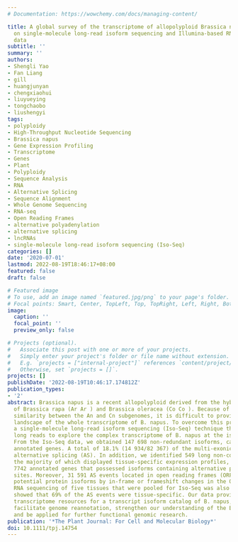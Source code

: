 ```yaml
---
# Documentation: https://wowchemy.com/docs/managing-content/

title: A global survey of the transcriptome of allopolyploid Brassica napus based
  on single-molecule long-read isoform sequencing and Illumina-based RNA sequencing
  data
subtitle: ''
summary: ''
authors:
- Shengli Yao
- Fan Liang
- gill
- huangjunyan
- chengxiaohui
- liuyueying
- tongchaobo
- liushengyi
tags:
- polyploidy
- High-Throughput Nucleotide Sequencing
- Brassica napus
- Gene Expression Profiling
- Transcriptome
- Genes
- Plant
- Polyploidy
- Sequence Analysis
- RNA
- Alternative Splicing
- Sequence Alignment
- Whole Genome Sequencing
- RNA-seq
- Open Reading Frames
- alternative polyadenylation
- alternative splicing
- lncRNAs
- single-molecule long-read isoform sequencing (Iso-Seq)
categories: []
date: '2020-07-01'
lastmod: 2022-08-19T18:46:17+08:00
featured: false
draft: false

# Featured image
# To use, add an image named `featured.jpg/png` to your page's folder.
# Focal points: Smart, Center, TopLeft, Top, TopRight, Left, Right, BottomLeft, Bottom, BottomRight.
image:
  caption: ''
  focal_point: ''
  preview_only: false

# Projects (optional).
#   Associate this post with one or more of your projects.
#   Simply enter your project's folder or file name without extension.
#   E.g. `projects = ["internal-project"]` references `content/project/deep-learning/index.md`.
#   Otherwise, set `projects = []`.
projects: []
publishDate: '2022-08-19T10:46:17.174812Z'
publication_types:
- '2'
abstract: Brassica napus is a recent allopolyploid derived from the hybridization
  of Brassica rapa (Ar Ar ) and Brassica oleracea (Co Co ). Because of the high sequence
  similarity between the An and Cn subgenomes, it is difficult to provide an accurate
  landscape of the whole transcriptome of B. napus. To overcome this problem, we applied
  a single-molecule long-read isoform sequencing (Iso-Seq) technique that can produce
  long reads to explore the complex transcriptome of B. napus at the isoform level.
  From the Iso-Seq data, we obtained 147 698 non-redundant isoforms, capturing 37 403
  annotated genes. A total of 18.1% (14 934/82 367) of the multi-exonic genes showed
  alternative splicing (AS). In addition, we identified 549 long non-coding RNAs,
  the majority of which displayed tissue-specific expression profiles, and detected
  7742 annotated genes that possessed isoforms containing alternative polyadenylation
  sites. Moreover, 31 591 AS events located in open reading frames (ORFs) lead to
  potential protein isoforms by in-frame or frameshift changes in the ORF. Illumina
  RNA sequencing of five tissues that were pooled for Iso-Seq was also performed and
  showed that 69% of the AS events were tissue-specific. Our data provide abundant
  transcriptome resources for a transcript isoform catalog of B. napus, which will
  facilitate genome reannotation, strengthen our understanding of the B. napus transcriptome
  and be applied for further functional genomic research.
publication: '*The Plant Journal: For Cell and Molecular Biology*'
doi: 10.1111/tpj.14754
---
```

